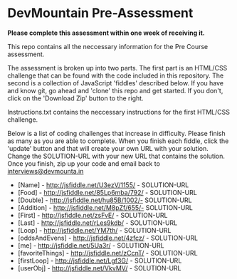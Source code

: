 DevMountain Pre-Assessment
=========

**Please complete this assessment within one week of receiving it.**

This repo contains all the neccessary information for the Pre Course assessment. 

The assessment is broken up into two parts. The first part is an HTML/CSS challenge that can be found with the code included in this repository. The second is a collection of JavaScript 'fiddles' described below. If you have and know git, go ahead and 'clone' this repo and get started. If you don't, click on the 'Download Zip' button to the right. 


Instructions.txt contains the neccessary instructions for the first HTML/CSS challenge. 

Below is a list of coding challenges that increase in difficulty. Please finish as many as you are able to complete.
When you finish each fiddle, click the 'update' button and that will create your own URL with your solution. Change the SOLUTION-URL with your new URL that contains the solution. Once you finish, zip up your code and email back to interviews@devmounta.in

* [Name] - http://jsfiddle.net/U3ezV/1155/ - SOLUTION-URL
* [Food] - http://jsfiddle.net/85Lp6mba/792/ - SOLUTION-URL
* [Double] - http://jsfiddle.net/hu85B/1002/- SOLUTION-URL
* [Addition] - http://jsfiddle.net/M8pZf/655/- SOLUTION-URL
* [First] - http://jsfiddle.net/zsFvE/ - SOLUTION-URL
* [Last] -  http://jsfiddle.net/rLes9kdb/ - SOLUTION-URL
* [Loop] - http://jsfiddle.net/YM7th/ - SOLUTION-URL
* [oddsAndEvens] - http://jsfiddle.net/4zfcz/ - SOLUTION-URL
* [me] - http://jsfiddle.net/5Ua3r/ - SOLUTION-URL
* [favoriteThings] - http://jsfiddle.net/zCcnT/ - SOLUTION-URL
* [firstLoop] - http://jsfiddle.net/Lgf3G/ - SOLUTION-URL
* [userObj] - http://jsfiddle.net/VkvMV/ - SOLUTION-URL
